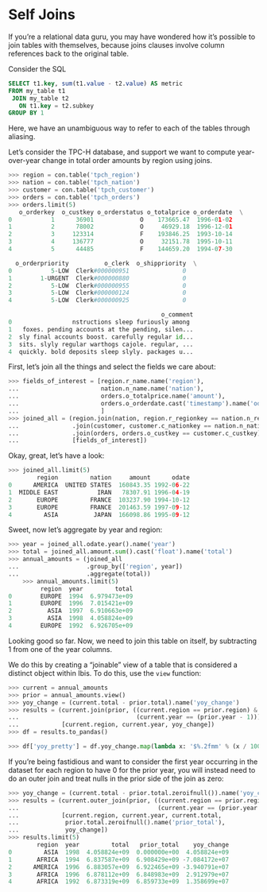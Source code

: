 # Self Joins

If you’re a relational data guru, you may have wondered how it’s possible to
join tables with themselves, because joins clauses involve column references
back to the original table.

Consider the SQL

```sql
SELECT t1.key, sum(t1.value - t2.value) AS metric
FROM my_table t1
 JOIN my_table t2
   ON t1.key = t2.subkey
GROUP BY 1
```

Here, we have an unambiguous way to refer to each of the tables through
aliasing.

Let’s consider the TPC-H database, and support we want to compute
year-over-year change in total order amounts by region using joins.

```python
>>> region = con.table('tpch_region')
>>> nation = con.table('tpch_nation')
>>> customer = con.table('tpch_customer')
>>> orders = con.table('tpch_orders')
>>> orders.limit(5)
   o_orderkey  o_custkey o_orderstatus o_totalprice o_orderdate  \
0           1      36901             O    173665.47  1996-01-02
1           2      78002             O     46929.18  1996-12-01
2           3     123314             F    193846.25  1993-10-14
3           4     136777             O     32151.78  1995-10-11
4           5      44485             F    144659.20  1994-07-30

  o_orderpriority          o_clerk  o_shippriority  \
0           5-LOW  Clerk#000000951               0
1        1-URGENT  Clerk#000000880               0
2           5-LOW  Clerk#000000955               0
3           5-LOW  Clerk#000000124               0
4           5-LOW  Clerk#000000925               0

                                           o_comment
0                 nstructions sleep furiously among
1   foxes. pending accounts at the pending, silen...
2  sly final accounts boost. carefully regular id...
3  sits. slyly regular warthogs cajole. regular, ...
4  quickly. bold deposits sleep slyly. packages u...
```

First, let’s join all the things and select the fields we care about:

```python
>>> fields_of_interest = [region.r_name.name('region'),
...                       nation.n_name.name('nation'),
...                       orders.o_totalprice.name('amount'),
...                       orders.o_orderdate.cast('timestamp').name('odate') # these are strings
...                       ]
>>> joined_all = (region.join(nation, region.r_regionkey == nation.n_regionkey)
...               .join(customer, customer.c_nationkey == nation.n_nationkey)
...               .join(orders, orders.o_custkey == customer.c_custkey)
...               [fields_of_interest])
```

Okay, great, let’s have a look:

```python
>>> joined_all.limit(5)
        region         nation     amount      odate
0      AMERICA  UNITED STATES  160843.35 1992-06-22
1  MIDDLE EAST           IRAN   78307.91 1996-04-19
2       EUROPE         FRANCE  103237.90 1994-10-12
3       EUROPE         FRANCE  201463.59 1997-09-12
4         ASIA          JAPAN  166098.86 1995-09-12
```

Sweet, now let’s aggregate by year and region:

```python
>>> year = joined_all.odate.year().name('year')
>>> total = joined_all.amount.sum().cast('float').name('total')
>>> annual_amounts = (joined_all
...                   .group_by(['region', year])
...                   .aggregate(total))
    >>> annual_amounts.limit(5)
         region  year         total
0        EUROPE  1994  6.979473e+09
1        EUROPE  1996  7.015421e+09
2          ASIA  1997  6.910663e+09
3          ASIA  1998  4.058824e+09
4        EUROPE  1992  6.926705e+09
```

Looking good so far. Now, we need to join this table on itself, by
subtracting 1 from one of the year columns.

We do this by creating a “joinable” view of a table that is considered a
distinct object within Ibis. To do this, use the `view` function:

```python
>>> current = annual_amounts
>>> prior = annual_amounts.view()
>>> yoy_change = (current.total - prior.total).name('yoy_change')
>>> results = (current.join(prior, ((current.region == prior.region) &
...                                 (current.year == (prior.year - 1))))
...            [current.region, current.year, yoy_change])
>>> df = results.to_pandas()
```

```python
>>> df['yoy_pretty'] = df.yoy_change.map(lambda x: '$%.2fmm' % (x / 1000000.))
```

If you’re being fastidious and want to consider the first year occurring
in the dataset for each region to have 0 for the prior year, you will
instead need to do an outer join and treat nulls in the prior side of
the join as zero:

```python
>>> yoy_change = (current.total - prior.total.zeroifnull()).name('yoy_change')
>>> results = (current.outer_join(prior, ((current.region == prior.region) &
...                                       (current.year == (prior.year - 1))))
...            [current.region, current.year, current.total,
...             prior.total.zeroifnull().name('prior_total'),
...             yoy_change])
>>> results.limit(5)
        region  year         total   prior_total    yoy_change
0         ASIA  1998  4.058824e+09  0.000000e+00  4.058824e+09
1       AFRICA  1994  6.837587e+09  6.908429e+09 -7.084172e+07
2      AMERICA  1996  6.883057e+09  6.922465e+09 -3.940791e+07
3       AFRICA  1996  6.878112e+09  6.848983e+09  2.912979e+07
4       AFRICA  1992  6.873319e+09  6.859733e+09  1.358699e+07
```
